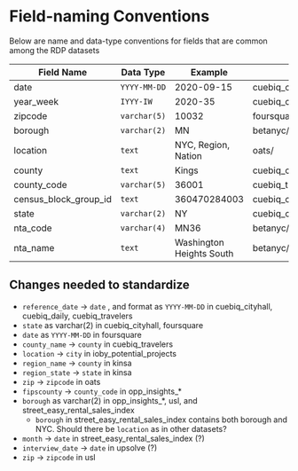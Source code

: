 # Field-naming Conventions

Below are name and data-type conventions for fields that are common among the RDP datasets

|Field Name|Data Type|Example|Found In|
|----------|---------|--------|-------|
|date|`YYYY-MM-DD`|2020-09-15|cuebiq_cityhall/cuebiq_daily/cuebiq_travelers/foursquare/foursquare_datacube/usl|
|year_week|`IYYY-IW`|2020-35|cuebiq_cityhall/cuebiq_weekly/foursquare_datacube/ioby_donations/opp_insights_*/street_easy/opp_insights_weekly|
|zipcode|`varchar(5)`|10032|foursquare/foursquare_datacube/ioby_count_by_zip/ioby*/oats/upsolve/usl|
|borough|`varchar(2)`|MN|betanyc/opp_insights*/usl|
|location|`text`|NYC, Region, Nation|oats/|
|county|`text`|Kings|cuebiq_cityhall/cuebiq_travelers/kinsa/opp_insights*/|
|county_code|`varchar(5)`|36001|cuebiq_travelers/opp_insights*|
|census_block_group_id|`text`|360470284003|cuebiq_cityhall/|
|state|`varchar(2)`|NY|cuebiq_cityhall/foursquare/kinsa|
|nta_code|`varchar(4)`|MN36|betanyc/street_easy|
|nta_name|`text`|Washington Heights South|betanyc/street_easy|

## Changes needed to standardize
+ `reference_date` -> `date` , and format as `YYYY-MM-DD` in cuebiq_cityhall, cuebiq_daily, cuebiq_travelers
+ `state` as varchar(2) in cuebiq_cityhall, foursquare
+ `date` as `YYYY-MM-DD` in foursquare
+ `county_name` -> `county` in cuebiq_travelers
+ `location` -> `city` in ioby_potential_projects
+ `region_name` -> `county` in kinsa
+ `region_state` -> `state` in kinsa
+ `zip` -> `zipcode` in oats
+ `fipscounty` -> `county_code` in opp_insights_*
+ `borough` as varchar(2) in opp_insights_*, usl, and street_easy_rental_sales_index
    + `borough` in street_easy_rental_sales_index contains both borough and NYC. Should there be `location` as in other datasets?
+ `month` -> `date` in street_easy_rental_sales_index (?)
+ `interview_date` -> `date` in upsolve (?)
+ `zip` -> `zipcode` in usl
